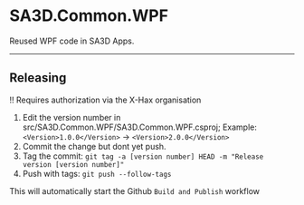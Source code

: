 # SA3D.Common.WPF
Reused WPF code in SA3D Apps.

---

## Releasing
!! Requires authorization via the X-Hax organisation

1. Edit the version number in src/SA3D.Common.WPF/SA3D.Common.WPF.csproj; Example: `<Version>1.0.0</Version>` -> `<Version>2.0.0</Version>`
2. Commit the change but dont yet push.
3. Tag the commit: `git tag -a [version number] HEAD -m "Release version [version number]"`
4. Push with tags: `git push --follow-tags`

This will automatically start the Github `Build and Publish` workflow

